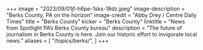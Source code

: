 +++
image = "2023/09/01jf-h6pe-1sks-18dz.jpeg"
image-description = "Berks County, PA on the horizon"
image-credit = "Abby Drey / Centre Daily Times"
title = "Berks County"
kicker = "Berks County"
linktitle = "News from Spotlight PA’s Berks County bureau"
description = "The future of journalism in Berks County is here. Join our historic effort to invigorate local news."
aliases = [
  "/topics/berks/",
]
+++
